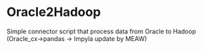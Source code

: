 # Oracle2Hadoop
Simple connector script that process data from Oracle to Hadoop (Oracle_cx->pandas -> Impyla update  by MEAW)
